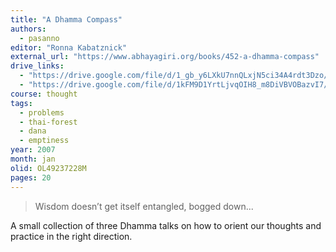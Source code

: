 ```yaml
---
title: "A Dhamma Compass"
authors:
  - pasanno
editor: "Ronna Kabatznick"
external_url: "https://www.abhayagiri.org/books/452-a-dhamma-compass"
drive_links:
  - "https://drive.google.com/file/d/1_gb_y6LXkU7nnQLxjN5ci34A4rdt3Dzo/view?usp=drivesdk"
  - "https://drive.google.com/file/d/1kFM9D1YrtLjvqOIH8_m8DiVBVOBazvI7/view?usp=drivesdk"
course: thought
tags:
  - problems
  - thai-forest
  - dana
  - emptiness
year: 2007
month: jan
olid: OL49237228M
pages: 20
---
```


> Wisdom doesn’t get itself entangled, bogged down...

A small collection of three Dhamma talks on how to orient our thoughts and practice in the right direction.
